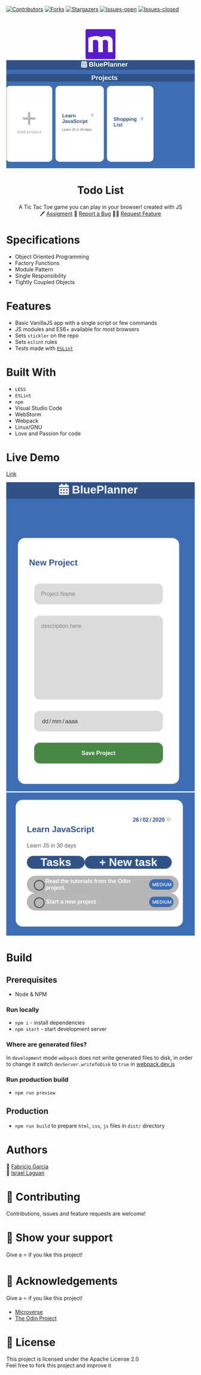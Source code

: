 <!-- PROJECT SHIELDS -->
<!--
*** "reference style" links are used for readability.
*** Reference links are enclosed in brackets [ ] instead of parentheses ( ).
*** See the bottom of this document for the declaration of the reference variables
*** for contributors-url, forks-url, etc. This is an optional, concise syntax you may use.
*** https://www.markdownguide.org/basic-syntax/#reference-style-links
-->

[![Contributors][contributors-shield]][contributors-url]
[![Forks][forks-shield]][forks-url]
[![Stargazers][stars-shield]][stars-url]
[![Issues-open][issues-open-shield]][issues-open-url]
[![Issues-closed][issues-closed-shield]][issues-closed-url]

<!-- PROJECT LOGO -->
<br />
<p align="center">
  <a href="https://www.microverse.org/">
    <img alt="Logo" height="80" src="./src/img/microverse.png" width="80">
  </a> <br>
  <img alt="Logo"  src="./src/img/home_projects.png" ">

  <h1 align="center">
	Todo List
  </h1>

  <p align="center">
    A Tic Tac Toe game you can play in your browser! created with JS
    <br />
	  🖊️
    <a href="https://www.theodinproject.com/courses/javascript/lessons/todo-list">Assigment</a>
    🐞
    <a href="https://github.com/fabricio-garcia/todo-js/issues">Report a Bug</a>
    🙋‍♂️
    <a href="https://github.com/fabricio-garcia/todo-js/issues">Request Feature</a>
  </p>

# Specifications

- Object Oriented Programming
- Factory Functions
- Module Pattern
- Single Responsibility
- Tightly Coupled Objects

# Features

- Basic VanillaJS app with a single script or few commands
- JS modules and ES6+ available for most browsers
- Sets `stickler` on the repo
- Sets `eslint` rules
- Tests made with [`ESLint`](https://eslint.org/)

# Built With

- `LESS`
- `ESLint`
- `npm`
- Visual Studio Code
- WebStorm
- Webpack
- Linux/GNU
- Love and Passion for code

# Live Demo

[Link](http://blue-planner.surge.sh/)

 <img alt="new project"  src="./src/img/new_project.png">
 <img alt="task list"  src="./src/img/task_list.png">

# Build

## Prerequisites

- Node & NPM

### Run locally

- `npm i` - install dependencies
- `npm start` - start development server

### Where are generated files?

In `development` mode `webpack` does not write generated files to disk, in order to change it
switch `devServer.writeToDisk` to `true` in [webpack.dev.js](./webpack.dev.js)

### Run production build

- `npm run preview`

## Production

- `npm run build` to prepare `html`, `css`, `js` files in `dist/` directory

# Authors

👨 [Fabricio Garcia](https://github.com/fabricio-garcia)\
👨 [Israel Laguan](https://github.com/Israel-Laguan)

# 🤝 Contributing

Contributions, issues and feature requests are welcome!

# 🤗 Show your support

Give a ⭐️ if you like this project!

# 🏅 Acknowledgements

Give a ⭐️ if you like this project!

- [Microverse](https://www.microverse.org/)
- [The Odin Project](https://www.theodinproject.com/)

# 📝 License

This project is licensed under the Apache License 2.0\
Feel free to fork this project and improve it

<!-- MARKDOWN LINKS & IMAGES -->
<!-- https://www.markdownguide.org/basic-syntax/#reference-style-links -->

[contributors-shield]: https://img.shields.io/github/contributors/fabricio-garcia/todo-js?style=plastic
[contributors-url]: https://github.com/fabricio-garcia/todo-js/graphs/contributors
[forks-shield]: https://img.shields.io/github/forks/fabricio-garcia/todo-js?style=plastic
[forks-url]: https://github.com/fabricio-garcia/todo-js/network/members
[stars-shield]: https://img.shields.io/github/stars/fabricio-garcia/todo-js?style=plastic
[stars-url]: https://github.com/fabricio-garcia/todo-js/stargazers
[issues-open-shield]: https://img.shields.io/github/issues/fabricio-garcia/todo-js?style=plastic
[issues-closed-url]: https://github.com/fabricio-garcia/todo-js/issues
[issues-closed-shield]: https://img.shields.io/github/issues-closed/fabricio-garcia/todo-js?style=plastic
[issues-open-url]: https://github.com/fabricio-garcia/todo-js/issues
